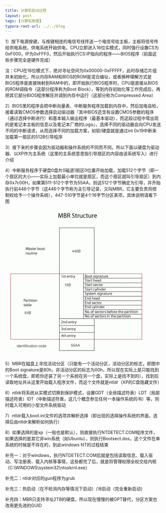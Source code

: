 ```yaml
---
title: 计算机启动过程
layout: post
tags: [计算机原理]
typora-root-url: ../../blog
---
```



1）按下电源按键，与按键相连的电信号线传送一个电信号给主板，主板将信号传给供电系统，供电系统开始供电，CPU立即进入16位实模式，同时强行设置CS为0xF000，IP为0xFFF0，然后开始执行CS:IP指向的程序——BIOS程序（前面这些步骤完全是硬件完成）

注：CPU在16位模式下，绝对寻址空间为0x00000-0xFFFFF，此时存储芯片组并未初始化，所以内存RAM和BIOS的ROM是混合编址，或者换种理解方式是BIOS程序是直接映射到RAM中的，即开始执行BIOS程序时，CPU是直接从BIOS的ROM调指令（这部分程序称为Boot Block），等到内存初始化等工作完成后，再把其它部分BIOS程序解压并调到内存中运行（这部分称为Compressed Area）

2）BIOS里的程序会把中断向量表、中断服务程序加载到内存中，然后加电自检，接着读取CMOS参数选择启动驱动器『其中BIOS还含有设置CMOS参数的程序（通过选择中断进行）和基本输入输出程序（最基本驱动），而这段过程中常出现的是笔记本主板的信息以及笔记本厂商的Logo』，选择不同的驱动器会向CPU发送不同的中断请求，从而选择不同的加载方案，如软/硬盘就是通过int 0x19中断来加载第一扇区的512B引导程序

3）接下来的步骤会因为驱动器和操作系统的不同而不同，所以下面以硬盘为驱动器、以XP作为主系统（这里的主系统意思指引导扇区的内容由该系统写入）进行介绍

4）中断服务程序于硬盘0盘片0磁道1扇区0位置开始加载，加载512个字节（即一个扇区的大小——实际上加载最小单位就是扇区，而这个扇区就叫引导扇区）到内存0x7c00H，如果第511-512个字节为55AA，则这512个字节确定为引导，并开始执行前446个字节（这446个字节称为主引导记录，又叫MBR，它主要负责将控制权给予一个操作系统），447-510字节是4个16字节分区表项，具体说明请看下图

![](/media/img/MBR.jpg)

5）MBR在磁盘上寻找活动分区（只能有一个活动分区，活动分区的标志，即图中的Boot signature是80h，非活动分区的标志为00h，所以现在实际上是只能找到一个系统盘，即若你还装了另一个系统在另一个盘，实际上是找不到的），找到后读取地址并从这里开始载入程序文件，而这个文件就是ntldr（XP的C盘隐藏文件）

6）ntldr将系统从实模式切换到保护模式，设置GDT（全局描述符表）LDT（局部描述符表）IDT（中断描述符表，这几个概念参见任何一本操作系统的书）等，同时载入可用的小型文件系统驱动

7）ntldr载入boot.ini文件的选项并解析选择（即出现的选择操作系统的界面，选择后由ntldr来解析如何执行）

8）如果选择的是xp（一般也是默认），则直接执行NTDETECT.COM程序文件，如果选择的是其它非win系统（如Ubuntu），则执行Bootsect.dos，这个文件在单系统的时候是不存在的，到此windows NT的过程结束


补充一：对于windows，执行NTDETECT.COM后就是包括读取信息、载入驱动、写注册表、载入内核等事情，这些都完了后，就是将管理权限全权交给内核（C:\WINDOWS\system32\ntoskrnl.exe）

补充二：ntldr对应的gun程序为grub

补充三：热启动（在不检测内存等情况下启动）/冷启动（完全重新启动）

补充四：MBR只支持寻址2TB的硬盘，所以现在慢慢的被GPT替代，分区方案也改用更先进的GUID
